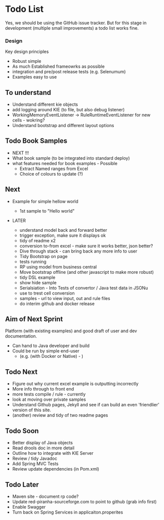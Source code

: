 # Todo List

Yes, we should be using the GitHub issue tracker. But for this stage in development (multiple small improvements) a todo list works fine.


### Design

Key design principles

* Robust simple
* As much Established frameowrks as possible
* integration and pre/post release tests (e.g. Selenumum)
* Examples easy to use

## To understand

* Understand different kie objects
* add logging around KIE (to file, but also debug listener)
* WorkingMemoryEventListener ->  RuleRuntimeEventListener for new cells - wokring?
* Understand bootstrap and different layout options

## Todo Book Samples

* NEXT !!!
* What book sample (to be integrated into standard deploy)
* what features needed for book examples - Possible
    * Extract Named ranges from Excel
    * Choice of colours to update (?)

## Next

* Example for simple hellow world
  * 1st sample to "Hello world"

* LATER
  * understand model back and forward better
  * trigger exception, make sure it displays ok
  * tidy of readme x2
  * conversion to-from excel - make sure it works better, json better?
  * Dive through stack - can bring back any more info to user
  * Tidy Bootstrap on page
  * tests running
  * RP using model from business central
  * Move bootstrap offline (and other javascript to make more robust)
  * tidy DSL example
  * show hide sample
  * Serialsiation - Into Tests of convertor / Java test data in JSONu
  * use to trest cell conversion
  * samples - url to view input, out and rule files
  * do interim github and docker release

## Aim of Next Sprint

Platform (with existing examples) and good draft of user and dev documentation.

* Can hand to Java developer and build
* Could be run by simple end-user
    * (e.g. (with Docker or Native) - )

    


## Todo Next 
* Figure out why current excel example is outputting incorrectly
* More info through to front end
* more tests compile / rule - currently 
* look at moving over private samples
* Understand Github pages, Jekyll and see if can build an even 'friendlier' version of this site.
* (another) review and tidy of two readme pages


## Todo Soon

* Better display of Java objects
* Read drools doc in more detail
* Outline how to integrate with KIE Server
* Review / tidy Javadoc
* Add Spring MVC Tests
* Review update dependencies (in Pom.xml)


## Todo Later

* Maven site - document rp code?
* Update red-piranha-sourceforge.com to point to github (grab info first)
* Enable Swagger
* Turn back on Spring Services in applicaiton.properites